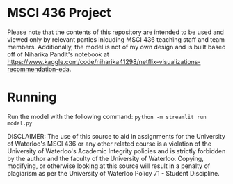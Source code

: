 # MSCI 436 Project
Please note that the contents of this repository are intended to be used and viewed only by relevant parties inlcuding MSCI 436 teaching staff and team members. Additionally, the model is not of my own design and is built based off of Niharika Pandit's notebook at https://www.kaggle.com/code/niharika41298/netflix-visualizations-recommendation-eda.

# Running
Run the model with the following command: ```python -m streamlit run model.py```

DISCLAIMER: The use of this source to aid in assignments for the University of Waterloo's MSCI 436 or any other related course is a violation of the University of Waterloo's Academic Integrity policies and is strictly forbidden by the author and the faculty of the University of Waterloo. Copying, modifying, or otherwise looking at this source will result in a penalty of plagiarism as per the University of Waterloo Policy 71 - Student Discipline.

